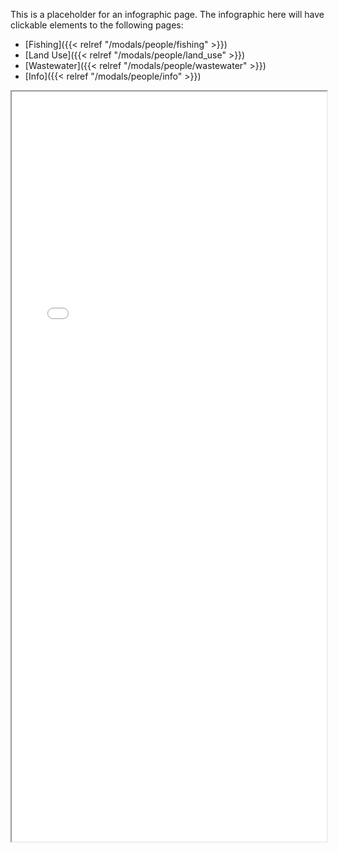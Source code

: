 
This is a placeholder for an infographic page.
The infographic here will have clickable elements to the following pages:

 - [Fishing]({{< relref "/modals/people/fishing" >}})
 - [Land Use]({{< relref "/modals/people/land_use" >}})
 - [Wastewater]({{< relref "/modals/people/wastewater" >}})
 - [Info]({{< relref "/modals/people/info" >}})

 <iframe src="../../svg/people.svg" width=100% height=1200>
